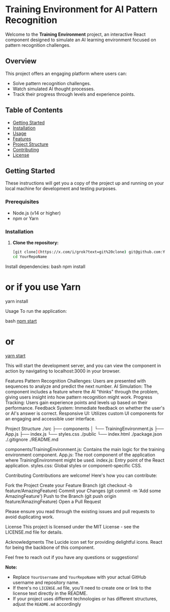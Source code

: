 # Training Environment for AI Pattern Recognition

Welcome to the **Training Environment** project, an interactive React component designed to simulate an AI learning environment focused on pattern recognition challenges.

## Overview

This project offers an engaging platform where users can:
- Solve pattern recognition challenges.
- Watch simulated AI thought processes.
- Track their progress through levels and experience points.

## Table of Contents

- [Getting Started](#getting-started)
- [Installation](#installation)
- [Usage](#usage)
- [Features](#features)
- [Project Structure](#project-structure)
- [Contributing](#contributing)
- [License](#license)

## Getting Started

These instructions will get you a copy of the project up and running on your local machine for development and testing purposes.

### Prerequisites

- Node.js (v14 or higher)
- npm or Yarn

### Installation

1. **Clone the repository:**
   ```bash
   [git clone](https://x.com/i/grok?text=git%20clone) git@github.com:YourUsername/YourRepoName.git
   cd YourRepoName

Install dependencies:
bash
npm install
# or if you use Yarn
yarn install

Usage
To run the application:

bash
[npm start](https://x.com/i/grok?text=npm%20start)
# or
[yarn start](https://x.com/i/grok?text=yarn%20start)

This will start the development server, and you can view the component in action by navigating to localhost:3000 in your browser.

Features
Pattern Recognition Challenges: Users are presented with sequences to analyze and predict the next number.
AI Simulation: The component includes a feature where the AI "thinks" through the problem, giving users insight into how pattern recognition might work.
Progress Tracking: Users gain experience points and levels up based on their performance.
Feedback System: Immediate feedback on whether the user's or AI's answer is correct.
Responsive UI: Utilizes custom UI components for an engaging and accessible user interface.

Project Structure
./src
├── components
│   └── TrainingEnvironment.js
├── App.js
├── index.js
└── styles.css
./public
└── index.html
./package.json
./.gitignore
./README.md

components/TrainingEnvironment.js: Contains the main logic for the training environment component.
App.js: The root component of the application where TrainingEnvironment might be used.
index.js: Entry point of the React application.
styles.css: Global styles or component-specific CSS.

Contributing
Contributions are welcome! Here's how you can contribute:

Fork the Project
Create your Feature Branch (git checkout -b feature/AmazingFeature)
Commit your Changes (git commit -m 'Add some AmazingFeature')
Push to the Branch (git push origin feature/AmazingFeature)
Open a Pull Request

Please ensure you read through the existing issues and pull requests to avoid duplicating work.

License
This project is licensed under the MIT License - see the LICENSE.md file for details.

Acknowledgments
The Lucide icon set for providing delightful icons.
React for being the backbone of this component.

Feel free to reach out if you have any questions or suggestions!

**Note:** 
- Replace `YourUsername` and `YourRepoName` with your actual GitHub username and repository name.
- If there's no `LICENSE.md` file, you'll need to create one or link to the license text directly in the README.
- If your project uses different technologies or has different structures, adjust the `README.md` accordingly

